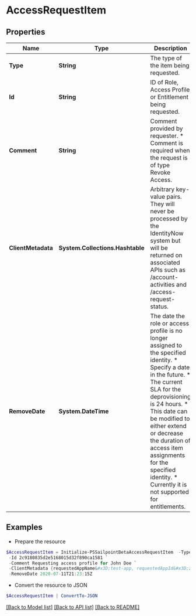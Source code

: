 # AccessRequestItem
## Properties

Name | Type | Description | Notes
------------ | ------------- | ------------- | -------------
**Type** | **String** | The type of the item being requested. | 
**Id** | **String** | ID of Role, Access Profile or Entitlement being requested. | 
**Comment** | **String** | Comment provided by requester. * Comment is required when the request is of type Revoke Access.  | [optional] 
**ClientMetadata** | **System.Collections.Hashtable** | Arbitrary key-value pairs. They will never be processed by the IdentityNow system but will be returned on associated APIs such as /account-activities and /access-request-status. | [optional] 
**RemoveDate** | **System.DateTime** | The date the role or access profile is no longer assigned to the specified identity. * Specify a date in the future. * The current SLA for the deprovisioning is 24 hours. * This date can be modified to either extend or decrease the duration of access item assignments for the specified identity. * Currently it is not supported for entitlements.  | [optional] 

## Examples

- Prepare the resource
```powershell
$AccessRequestItem = Initialize-PSSailpointBetaAccessRequestItem  -Type ACCESS_PROFILE `
 -Id 2c9180835d2e5168015d32f890ca1581 `
 -Comment Requesting access profile for John Doe `
 -ClientMetadata {requestedAppName&#x3D;test-app, requestedAppId&#x3D;2c91808f7892918f0178b78da4a305a1} `
 -RemoveDate 2020-07-11T21:23:15Z
```

- Convert the resource to JSON
```powershell
$AccessRequestItem | ConvertTo-JSON
```

[[Back to Model list]](../README.md#documentation-for-models) [[Back to API list]](../README.md#documentation-for-api-endpoints) [[Back to README]](../README.md)

